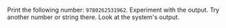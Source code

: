 Print the following number: `9780262531962`.
Experiment with the output. Try another number or string there. Look at the system's output.
